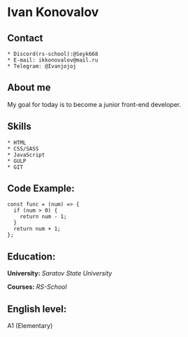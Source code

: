 # Ivan Konovalov
## Contact
    * Discord(rs-school):@Seyk668
    * E-mail: ikkonovalov@mail.ru
    * Telegram: @Ivanjojoj
## About me
My goal for today is to become a junior front-end developer.
## Skills
    * HTML
    * CSS/SASS
    * JavaScript
    * GULP
    * GIT
## Code Example:
```
const func = (num) => {
  if (num > 0) {
    return num - 1;
  }
  return num + 1;
};
```

## Education:
**University:** *Saratov State University*

**Courses:** *RS-School*

## English level:
A1 (Elementary)